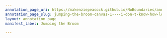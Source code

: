 ```yaml
---
annotation_page_uri: https://makenziepeacock.github.io/NoBoundaries/annotations/jumping-the-broom-canvas-1----i-don-t-know-how-long-we-stood-there.json
annotation_page_slug: jumping-the-broom-canvas-1----i-don-t-know-how-long-we-stood-there
layout: annotation_page
manifest_label: Jumping the Broom

---
```

